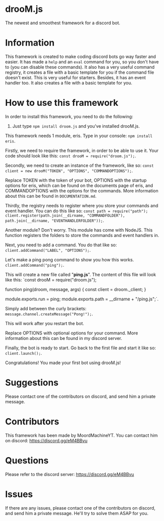 # drooM.js
The newest and smoothest framework for a discord bot.
# Information
This framework is created to make coding discord bots go way faster and easier. It has made a `help` and an `eval` command for you, so you don't have to (you can disable these commands). It also has a very useful command registry, it creates a file with a basic template for you if the command file doesn't exist. This is very useful for starters. Besides, it has an event handler too. It also creates a file with a basic template for you.
# How to use this framework
In order to install this framework, you need to do the following:

1) Just type `npm install droom.js` and you've installed drooM.js.

This framework needs 1 module, eris. Type in your console: `npm install eris`.

Firstly, we need to require the framework, in order to be able to use it. Your code should look like this: `const drooM = require("droom.js");`.

Secondly, we need to create an instance of the framework, like so: `const client = new drooM("TOKEN", "OPTIONS", "COMMANDOPTIONS");`.

Replace TOKEN with the token of your bot, OPTIONS with the startup options for eris, which can be found on the documents page of eris, and COMMANDOPTIONS with the options for the commands. More information about this can be found in `DOCUMENTATION.md`.

Thirdly, the registry needs to register where you store your commands and event handler. You can do this like so: `const path = require("path");
client.register(path.join(__dirname, "COMMANDFOLDER"), path.join(__dirname, "EVENTHANDLERFOLDER"));`.

Another module? Don't worry. This module has come with NodeJS. This function registers the folders to store the commands and event handlers in.

Next, you need to add a command. You do that like so: `client.addCommand("LABEL", "OPTIONS");`.

Let's make a ping pong command to show you how this works. `client.addCommand("ping");`.

This will create a new file called "**ping.js**". The content of this file will look like this:
`const drooM = require("droom.js");

function ping(droom, message, args) {
  const client = droom._client;
}

module.exports.run = ping;
module.exports.path = __dirname + "/ping.js";`.

Simply add between the curly brackets: `message.channel.createMessage("Pong!");`.

This will work after you restart the bot.

Replace OPTIONS with optional options for your command. More information about this can be found in my discord server.

Finally, the bot is ready to start. Go back to the first file and start it like so: `client.launch();`.

Congratulations! You made your first bot using drooM.js!

# Suggestions

Please contact one of the contributors on discord, and send him a private message.

# Contributors

This framework has been made by MoordMachineYT. You can contact him on discord: https://discord.gg/eM4BBvu

# Questions

Please refer to the discord server: https://discord.gg/eM4BBvu

# Issues

If there are any issues, please contact one of the contributors on discord, and send him a private message. He'll try to solve them ASAP for you.
